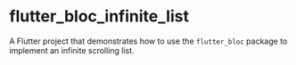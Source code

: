 # flutter_bloc_infinite_list

A Flutter project that demonstrates how to use the `flutter_bloc` package to implement an infinite scrolling list.
